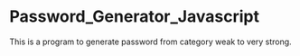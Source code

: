 # Password_Generator_Javascript
 This is a program to generate password from category weak to very strong.

